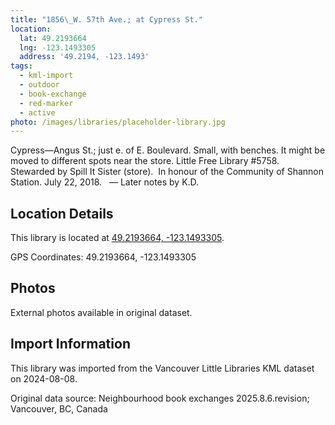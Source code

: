 ```yaml
---
title: "1856\_W. 57th Ave.; at Cypress St."
location:
  lat: 49.2193664
  lng: -123.1493305
  address: '49.2194, -123.1493'
tags:
  - kml-import
  - outdoor
  - book-exchange
  - red-marker
  - active
photo: /images/libraries/placeholder-library.jpg
---
```

Cypress—Angus St.; just e. of E. Boulevard.
 Small, with benches. It might be moved to different spots near the store. 
 Little Free Library #5758.  
Stewarded by Spill It Sister (store).  
In honour of the Community of Shannon Station.
July 22, 2018.  
— Later notes by K.D.

## Location Details

This library is located at [49.2193664, -123.1493305](https://www.google.com/maps?q=49.2193664,-123.1493305).

GPS Coordinates: 49.2193664, -123.1493305

## Photos

External photos available in original dataset.

## Import Information

This library was imported from the Vancouver Little Libraries KML dataset on 2024-08-08.

Original data source: Neighbourhood book exchanges 2025.8.6.revision; Vancouver, BC, Canada
